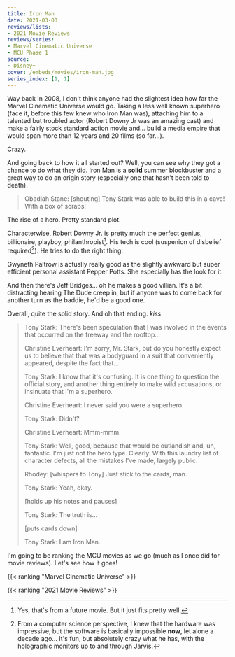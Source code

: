 ```yaml
---
title: Iron Man
date: 2021-03-03
reviews/lists:
- 2021 Movie Reviews
reviews/series:
- Marvel Cinematic Universe
- MCU Phase 1
source:
- Disney+
cover: /embeds/movies/iron-man.jpg
series_index: [1, 1]
---
```

Way back in 2008, I don't think anyone had the slightest idea how far the Marvel Cinematic Universe would go. Taking a less well known superhero (face it, before this few knew who Iron Man was), attaching him to a talented but troubled actor (Robert Downy Jr was an amazing cast) and make a fairly stock standard action movie and... build a media empire that would span more than 12 years and 20 films (so far...).

Crazy. 

And going back to how it all started out? Well, you can see why they got a chance to do what they did. Iron Man is a **solid** summer blockbuster and a great way to do an origin story (especially one that hasn't been told to death). 

<blockquote>Obadiah Stane: [shouting] Tony Stark was able to build this in a cave! With a box of scraps! </blockquote>

The rise of a hero. Pretty standard plot. 

Characterwise, Robert Downy Jr. is pretty much the perfect genius, billionaire, playboy, philanthropist[^avengers]. His tech is cool (suspenion of disbelief required[^computers]). He tries to do the right thing. 

Gwyneth Paltrow is actually really good as the slightly awkward but super efficient personal assistant Pepper Potts. She especially has the look for it. 

And then there's Jeff Bridges... oh he makes a good villian. It's a bit distracting hearing The Dude creep in, but if anyone was to come back for another turn as the baddie, he'd be a good one. 

Overall, quite the solid story. And oh that ending. *kiss*

<blockquote>
Tony Stark: There's been speculation that I was involved in the events that occurred on the freeway and the rooftop...

Christine Everheart: I'm sorry, Mr. Stark, but do you honestly expect us to believe that that was a bodyguard in a suit that conveniently appeared, despite the fact that...

Tony Stark: I know that it's confusing. It is one thing to question the official story, and another thing entirely to make wild accusations, or insinuate that I'm a superhero.

Christine Everheart: I never said you were a superhero.

Tony Stark: Didn't?

Christine Everheart: Mmm-mmm.

Tony Stark: Well, good, because that would be outlandish and, uh, fantastic. I'm just not the hero type. Clearly. With this laundry list of character defects, all the mistakes I've made, largely public.

Rhodey: [whispers to Tony] Just stick to the cards, man.

Tony Stark: Yeah, okay.

[holds up his notes and pauses]

Tony Stark: The truth is...

[puts cards down]

Tony Stark: I am Iron Man. 
</blockquote>

I'm going to be ranking the MCU movies as we go (much as I once did for movie reviews). Let's see how it goes!

{{< ranking "Marvel Cinematic Universe" >}}

{{< ranking "2021 Movie Reviews" >}}

[^avengers]: Yes, that's from a future movie. But it just fits pretty well. 

[^computers]: From a computer science perspective, I knew that the hardware was impressive, but the software is basically impossible **now**, let alone a decade ago... It's fun, but absolutely crazy what he has, with the holographic monitors up to and through Jarvis.
